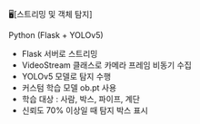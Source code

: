 🖥️[스트리밍 및 객체 탐지]

Python (Flask + YOLOv5)

- Flask 서버로 스트리밍
- VideoStream 클래스로 카메라 프레임 비동기 수집
- YOLOv5 모델로 탐지 수행
- 커스텀 학습 모델 ob.pt 사용
- 학습 대상 : 사람, 박스, 파이프, 계단
- 신뢰도 70% 이상일 때 탐지 박스 표시
